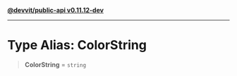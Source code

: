 [**@devvit/public-api v0.11.12-dev**](../../../../../../README.md)

---

# Type Alias: ColorString

> **ColorString** = `string`

